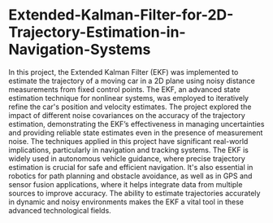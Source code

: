# Extended-Kalman-Filter-for-2D-Trajectory-Estimation-in-Navigation-Systems
In this project, the Extended Kalman Filter (EKF) was implemented to estimate the trajectory of a moving car in a 2D plane using noisy distance measurements from fixed control points. The EKF, an advanced state estimation technique for nonlinear systems, was employed to iteratively refine the car's position and velocity estimates. The project explored the impact of different noise covariances on the accuracy of the trajectory estimation, demonstrating the EKF’s effectiveness in managing uncertainties and providing reliable state estimates even in the presence of measurement noise.
The techniques applied in this project have significant real-world implications, particularly in navigation and tracking systems. The EKF is widely used in autonomous vehicle guidance, where precise trajectory estimation is crucial for safe and efficient navigation. It's also essential in robotics for path planning and obstacle avoidance, as well as in GPS and sensor fusion applications, where it helps integrate data from multiple sources to improve accuracy. The ability to estimate trajectories accurately in dynamic and noisy environments makes the EKF a vital tool in these advanced technological fields.
